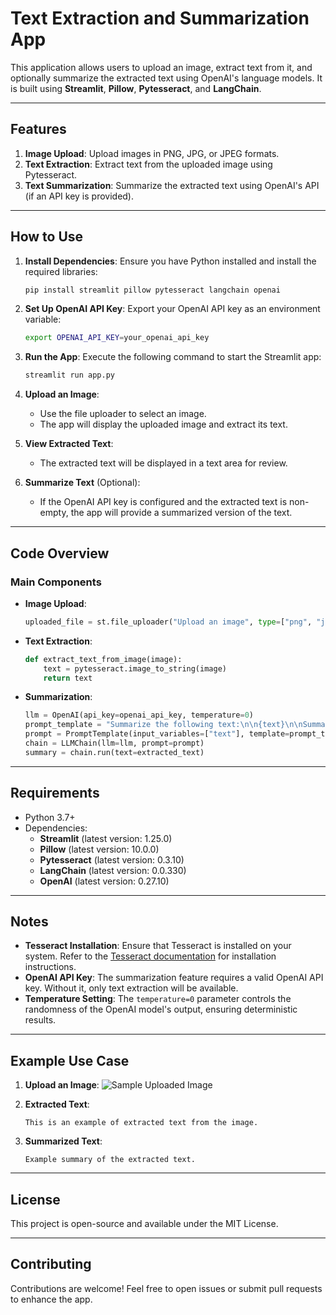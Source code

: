 # Text Extraction and Summarization App

This application allows users to upload an image, extract text from it, and optionally summarize the extracted text using OpenAI's language models. It is built using **Streamlit**, **Pillow**, **Pytesseract**, and **LangChain**.

---

## Features

1. **Image Upload**: Upload images in PNG, JPG, or JPEG formats.
2. **Text Extraction**: Extract text from the uploaded image using Pytesseract.
3. **Text Summarization**: Summarize the extracted text using OpenAI's API (if an API key is provided).

---

## How to Use

1. **Install Dependencies**:
   Ensure you have Python installed and install the required libraries:
   ```bash
   pip install streamlit pillow pytesseract langchain openai
   ```

2. **Set Up OpenAI API Key**:
   Export your OpenAI API key as an environment variable:
   ```bash
   export OPENAI_API_KEY=your_openai_api_key
   ```

3. **Run the App**:
   Execute the following command to start the Streamlit app:
   ```bash
   streamlit run app.py
   ```

4. **Upload an Image**:
   - Use the file uploader to select an image.
   - The app will display the uploaded image and extract its text.

5. **View Extracted Text**:
   - The extracted text will be displayed in a text area for review.

6. **Summarize Text** (Optional):
   - If the OpenAI API key is configured and the extracted text is non-empty, the app will provide a summarized version of the text.

---

## Code Overview

### Main Components

- **Image Upload**:
  ```python
  uploaded_file = st.file_uploader("Upload an image", type=["png", "jpg", "jpeg"])
  ```

- **Text Extraction**:
  ```python
  def extract_text_from_image(image):
      text = pytesseract.image_to_string(image)
      return text
  ```

- **Summarization**:
  ```python
  llm = OpenAI(api_key=openai_api_key, temperature=0)
  prompt_template = "Summarize the following text:\n\n{text}\n\nSummary:"
  prompt = PromptTemplate(input_variables=["text"], template=prompt_template)
  chain = LLMChain(llm=llm, prompt=prompt)
  summary = chain.run(text=extracted_text)
  ```

---

## Requirements

- Python 3.7+
- Dependencies:
  - **Streamlit** (latest version: 1.25.0)
  - **Pillow** (latest version: 10.0.0)
  - **Pytesseract** (latest version: 0.3.10)
  - **LangChain** (latest version: 0.0.330)
  - **OpenAI** (latest version: 0.27.10)

---

## Notes

- **Tesseract Installation**: Ensure that Tesseract is installed on your system. Refer to the [Tesseract documentation](https://github.com/tesseract-ocr/tesseract) for installation instructions.
- **OpenAI API Key**: The summarization feature requires a valid OpenAI API key. Without it, only text extraction will be available.
- **Temperature Setting**: The `temperature=0` parameter controls the randomness of the OpenAI model's output, ensuring deterministic results.

---

## Example Use Case

1. **Upload an Image**:
   ![Sample Uploaded Image](example-image.png)

2. **Extracted Text**:
   ```
   This is an example of extracted text from the image.
   ```

3. **Summarized Text**:
   ```
   Example summary of the extracted text.
   ```

---

## License

This project is open-source and available under the MIT License.

---

## Contributing

Contributions are welcome! Feel free to open issues or submit pull requests to enhance the app.



